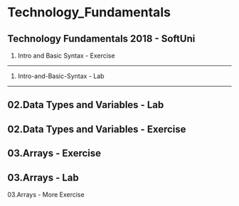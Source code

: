# Technology_Fundamentals
Technology Fundamentals 2018 - SoftUni
--------------------------------------
01. Intro and Basic Syntax - Exercise
--------------------------------------
01. Intro-and-Basic-Syntax - Lab
--------------------------------------
02.Data Types and Variables - Lab
--------------------------------------
02.Data Types and Variables - Exercise
--------------------------------------
03.Arrays - Exercise
--------------------------------------
03.Arrays - Lab
--------------------------------------
03.Arrays - More Exercise
